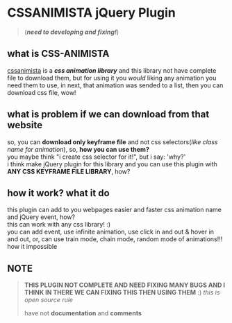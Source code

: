 # CSSANIMISTA jQuery Plugin

>(***need to developing and fixing!***)

## what is CSS-ANIMISTA

[cssanimista](https://animista.net/) is a ***css animation library*** and this library not have complete file to download them, but for using it
you *would* liking any animation you need them to use, in next, that animation was sended to a list, then you can
download css file, wow!

## what is problem if we can download from that website

so, you can **download only keyframe file** and not css selectors(*like class name for animation*), so, **how you can
use them?** <br />
you maybe think "i create css selector for it!", but i say: 'why?' <br />
i think make jQuery plugin for this library and you can use this plugin with **ANY CSS KEYFRAME FILE LIBRARY**, how?
<br />

## how it work? what it do

this plugin can add to you webpages easier and faster css animation name and jQuery event, how? <br />
this can work with any css library! :)
<br />
you can add event, use infinite animation, use click in and out & hover in and out, or, can use train mode, chain mode,
random mode of animations!!! how it impossible

## NOTE

> **THIS PLUGIN NOT COMPLETE AND NEED FIXING MANY BUGS AND I THINK IN THERE WE CAN FIXING THIS THEN USING THEM** :)
*this is open source rule*
>
> have not **documentation** and **comments**
